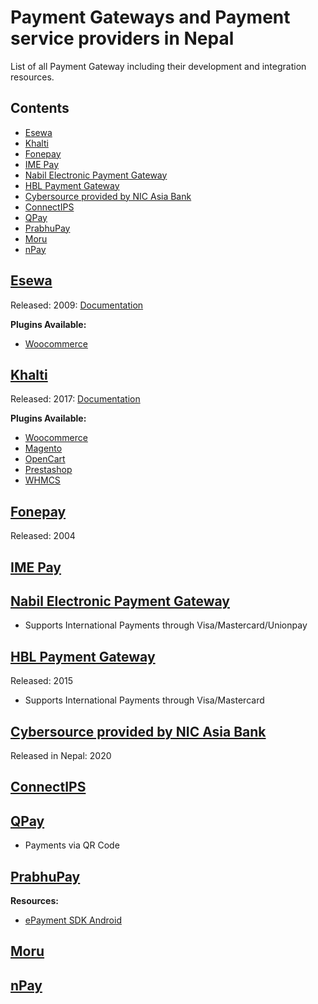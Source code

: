 # Payment Gateways and Payment service providers in Nepal

List of all Payment Gateway including their development and integration resources.

## Contents

- [Esewa](#esewa)
- [Khalti](#khalti)
- [Fonepay](#fonepay)
- [IME Pay](#ime-pay)
- [Nabil Electronic Payment Gateway](#nabil-electronic-payment-gateway)
- [HBL Payment Gateway](#hbl-payment-gateway)
- [Cybersource provided by NIC Asia Bank](#cybersource-provided-by-nic-asia-bank)
- [ConnectIPS](#connectips)
- [QPay](#qpay)
- [PrabhuPay](#prabhupay)
- [Moru](#moru)
- [nPay](#npay)

## [Esewa](https://esewa.com.np)

Released: 2009: [Documentation](https://developer.esewa.com.np/#/)

**Plugins Available:**

- [Woocommerce](https://wordpress.org/plugins/esewa/)

## [Khalti](https://khalti.com)

Released: 2017: [Documentation](https://docs.khalti.com/)

**Plugins Available:**

- [Woocommerce](https://github.com/khalti/khalti-woocommerce)
- [Magento](https://github.com/khalti/khalti-magento)
- [OpenCart](https://github.com/khalti/khalti-opencart)
- [Prestashop](https://github.com/khalti/khalti-prestashop)
- [WHMCS](https://github.com/khalti/whmcs-khaltigateway-plugin)

## [Fonepay](https://www.fonepay.com/)

Released: 2004

## [IME Pay](https://www.imepay.com.np/)

## [Nabil Electronic Payment Gateway](https://nabilbank.com/en/personal/card-e-banking/services/nabil-electronic-payment-gateway-epg)

- Supports International Payments through Visa/Mastercard/Unionpay

## [HBL Payment Gateway](https://www.himalayanbank.com/en/eecom/165-hbl-introduces-enhanced-e-commerce-payment-gateway)

Released: 2015

- Supports International Payments through Visa/Mastercard

## [Cybersource provided by NIC Asia Bank](https://www.nicasiabank.com/product/cards/card-based-internet-payment-gateway)

Released in Nepal: 2020

## [ConnectIPS](https://www.connectips.com/)

## [QPay](http://www.qpay.com.np/)

- Payments via QR Code

## [PrabhuPay](https://prabhupay.com/)

**Resources:**

- [ePayment SDK Android](https://github.com/prabhutechnology/epayment_SDK_android)

## [Moru](https://moru.com.np/)

## [nPay](https://npay.com.np/)
